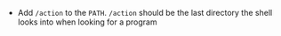 - Add ```/action``` to the ```PATH```. ```/action``` should be the last directory the shell looks into when looking for a program
